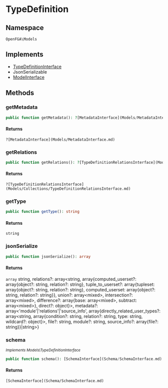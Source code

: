 # TypeDefinition


## Namespace
`OpenFGA\Models`

## Implements
* [TypeDefinitionInterface](Models/TypeDefinitionInterface.md)
* JsonSerializable
* [ModelInterface](Models/ModelInterface.md)

## Methods
### getMetadata


```php
public function getMetadata(): ?[MetadataInterface](Models/MetadataInterface.md)
```



#### Returns
`?[MetadataInterface](Models/MetadataInterface.md)` 

### getRelations


```php
public function getRelations(): ?[TypeDefinitionRelationsInterface](Models/Collections/TypeDefinitionRelationsInterface.md)
```



#### Returns
`?[TypeDefinitionRelationsInterface](Models/Collections/TypeDefinitionRelationsInterface.md)` 

### getType


```php
public function getType(): string
```



#### Returns
`string` 

### jsonSerialize


```php
public function jsonSerialize(): array
```



#### Returns
`array` string, relations?: array&lt;string, array{computed_userset?: array{object?: string, relation?: string}, tuple_to_userset?: array{tupleset: array{object?: string, relation?: string}, computed_userset: array{object?: string, relation?: string}}, union?: array&lt;mixed&gt;, intersection?: array&lt;mixed&gt;, difference?: array{base: array&lt;mixed&gt;, subtract: array&lt;mixed&gt;}, direct?: object}&gt;, metadata?: array&lt;&#039;module&#039;|&#039;relations&#039;|&#039;source_info&#039;, array{directly_related_user_types?: array&lt;string, array{condition?: string, relation?: string, type: string, wildcard?: object}&gt;, file?: string, module?: string, source_info?: array{file?: string}}|string&gt;}

### schema

*<small>Implements Models\TypeDefinitionInterface</small>*  

```php
public function schema(): [SchemaInterface](Schema/SchemaInterface.md)
```



#### Returns
`[SchemaInterface](Schema/SchemaInterface.md)` 

